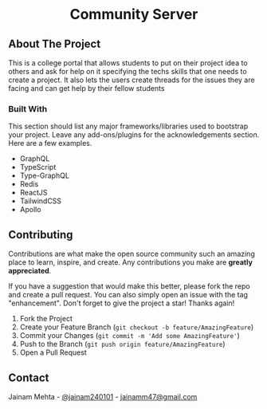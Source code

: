 
<!-- PROJECT LOGO -->
<br />
<div align="center">
  <h1 align="center">Community Server </h1>
</div>



<!-- ABOUT THE PROJECT -->
## About The Project
This is a college portal that allows students to put on their project idea to others and ask for help on it specifying the techs skills that one needs to create a project. 
It also lets the users create threads for the issues they are facing and can get help by their fellow students



### Built With

This section should list any major frameworks/libraries used to bootstrap your project. Leave any add-ons/plugins for the acknowledgements section. Here are a few examples.

* GraphQL
* TypeScript
* Type-GraphQL
* Redis
* ReactJS
* TailwindCSS
* Apollo

## Contributing

Contributions are what make the open source community such an amazing place to learn, inspire, and create. Any contributions you make are **greatly appreciated**.

If you have a suggestion that would make this better, please fork the repo and create a pull request. You can also simply open an issue with the tag "enhancement".
Don't forget to give the project a star! Thanks again!

1. Fork the Project
2. Create your Feature Branch (`git checkout -b feature/AmazingFeature`)
3. Commit your Changes (`git commit -m 'Add some AmazingFeature'`)
4. Push to the Branch (`git push origin feature/AmazingFeature`)
5. Open a Pull Request

<!-- CONTACT -->
## Contact

Jainam Mehta - [@jainam240101](https://twitter.com/jainam240101) - jainamm47@gmail.com


